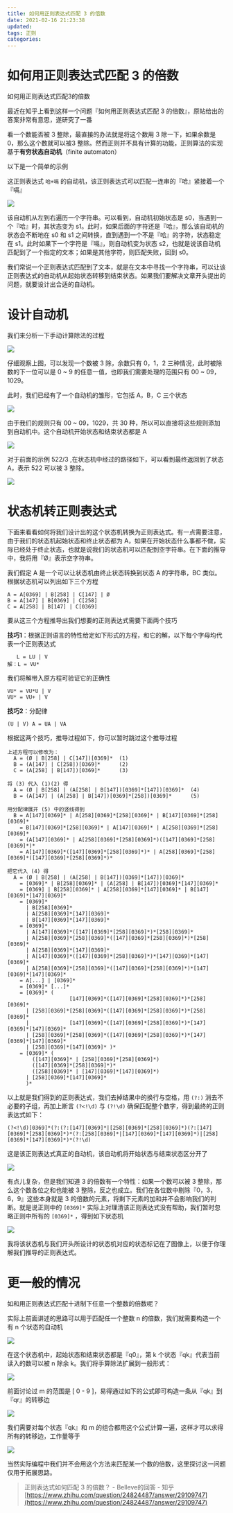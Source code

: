 ```yaml
---
title: 如何用正则表达式匹配 3 的倍数
date: 2021-02-16 21:23:38
updated: 
tags: 正则
categories: 
---
```


# 如何用正则表达式匹配 3 的倍数

如何用正则表达式匹配3的倍数


最近在知乎上看到这样一个问题『如何用正则表达式匹配 3 的倍数』，原帖给出的答案非常有意思，遂研究了一番


看一个数能否被 3 整除，最直接的办法就是将这个数用 3 除一下，如果余数是 0，那么这个数就可以被3 整除。然而正则并不具有计算的功能，正则算法的实现基于**有穷状态自动机**（finite automaton）


以下是一个简单的示例


这正则表达式 `哈+嗝` 的自动机，该正则表达式可以匹配一连串的『哈』紧接着一个『嗝』


![](https://ced-md-picture.oss-cn-beijing.aliyuncs.com/img/20201208140036.png)


该自动机从左到右遍历一个字符串。可以看到，自动机初始状态是 s0，当遇到一个『哈』时，其状态变为 s1。此时，如果后面的字符还是『哈』，那么该自动机的状态会不断地在 s0 和 s1 之间转换，直到遇到一个不是『哈』的字符，状态稳定在 s1。此时如果下一个字符是『嗝』，则自动机变为状态 s2，也就是说该自动机匹配到了一个指定的文本；如果是其他字符，则匹配失败，回到 s0。


我们常说一个正则表达式匹配到了文本，就是在文本中寻找一个字符串，可以让该正则表达式的自动机从起始状态转移到结束状态。如果我们要解决文章开头提出的问题，就要设计出合适的自动机。


# 设计自动机


我们来分析一下手动计算除法的过程


![](https://ced-md-picture.oss-cn-beijing.aliyuncs.com/img/20201208140046.png)


仔细观察上图，可以发现一个数被 3 除，余数只有 0，1，2 三种情况，此时被除数的下一位可以是 0 ~ 9 的任意一值，也即我们需要处理的范围只有 00 ~ 09，1029。


此时，我们已经有了一个自动机的雏形，它包括 A，B，C 三个状态


![](https://ced-md-picture.oss-cn-beijing.aliyuncs.com/img/20201208140053.png)


由于我们的规则只有 00 ~ 09，1029，共 30 种，所以可以直接将这些规则添加到自动机中。这个自动机开始状态和结束状态都是 A


![](https://ced-md-picture.oss-cn-beijing.aliyuncs.com/img/20201208140100.png)


对于前面的示例 522/3 ,在状态机中经过的路径如下，可以看到最终返回到了状态 A，表示 522 可以被 3 整除。


![](https://ced-md-picture.oss-cn-beijing.aliyuncs.com/img/20201208140106.png)


# 状态机转正则表达式


下面来看看如何将我们设计出的这个状态机转换为正则表达式。有一点需要注意，由于我们的状态机起始状态和终止状态都为 A，如果在开始状态什么事都不做，实际已经处于终止状态，也就是说我们的状态机可以匹配到空字符串。在下面的推导中，我将用『Ø』表示空字符串。


我们假定 A 是一个可以让状态机由终止状态转换到状态 A 的字符串，BC 类似。根据状态机可以列出如下三个方程


```
A = A[0369] | B[258] | C[147] | Ø
B = A[147] | B[0369] | C[258]
C = A[258] | B[147] | C[0369]
```


要从这三个方程推导出我们想要的正则表达式需要下面两个技巧


**技巧1**：根据正则语言的特性给定如下形式的方程，和它的解，以下每个字母均代表一个正则表达式


```
   L = LU | V
解：L = VU*
```


我们将解带入原方程可验证它的正确性


```
VU* = VU*U | V
VU* = VU+ | V
```


**技巧2**：分配律


```
(U | V) A = UA | VA
```


根据这两个技巧，推导过程如下，你可以暂时跳过这个推导过程


```
上述方程可以修改为：
  A = (Ø | B[258] | C[147])[0369]*  (1)
  B = (A[147] | C[258])[0369]*      (2)
  C = (A[258] | B[147])[0369]*      (3)

将 (3) 代入 (1)(2) 得
  A = (Ø | B[258] | (A[258] | B[147])[0369]*[147])[0369]*  (4)
  B = (A[147] | (A[258] | B[147])[0369]*[258])[0369]*      (5)

用分配律展开 (5) 中的竖线得到
  B = A[147][0369]* | A[258][0369]*[258][0369]* | B[147][0369]*[258][0369]*
    = B[147][0369]*[258][0369]* | A[147][0369]* | A[258][0369]*[258][0369]*
    = (A[147][0369]* | A[258][0369]*[258][0369]*)([147][0369]*[258][0369]*)*
    = A[147][0369]*([147][0369]*[258][0369]*)* | A[258][0369]*[258][0369]*([147][0369]*[258][0369]*)*

把它代入 (4) 得
  A = (Ø | B[258] | (A[258] | B[147])[0369]*[147])[0369]*
    = [0369]* | B[258][0369]* | (A[258] | B[147])[0369]*[147][0369]*
    = [0369] | B[258][0369]* | A[258][0369]*[147][0369]* | B[147][0369]*[147][0369]*  
    = [0369]* 
      | B[258][0369]*
      | A[258][0369]*[147][0369]*
      | B[147][0369]*[147][0369]* 
    = [0369]* 
      | A[147][0369]*([147][0369]*[258][0369]*)*[258][0369]*
      | A[258][0369]*[258][0369]*([147][0369]*[258][0369]*)*[258][0369]*
      | A[258][0369]*[147][0369]*
      | A[147][0369]*([147][0369]*[258][0369]*)*[147][0369]*[147][0369]* 
      | A[258][0369]*[258][0369]*([147][0369]*[258][0369]*)*[147][0369]*[147][0369]* 
    = A[...] | [0369]*
    = [0369]* [...]*
    = [0369]* (
                    [147][0369]*([147][0369]*[258][0369]*)*[258][0369]*
      | [258][0369]*[258][0369]*([147][0369]*[258][0369]*)*[258][0369]*
      |             [147][0369]*([147][0369]*[258][0369]*)*[147][0369]*[147][0369]* 
      | [258][0369]*[258][0369]*([147][0369]*[258][0369]*)*[147][0369]*[147][0369]*
      | [258][0369]*[147][0369]* )*
    = [0369]* (
        ([147][0369]* | [258][0369]*[258][0369]*)
        ([147][0369]*[258][0369]*)*
        ([258][0369]* | [147][0369]*[147][0369]*)
      | [258][0369]*[147][0369]*
      )*
```


以上就是我们得到的正则表达式，我们去掉结果中的换行与空格，用 `(?:)` 消去不必要的子组，再加上断言 `(?<!\d)` 与 `(?!\d)` 确保匹配整个数字，得到最终的正则表达式如下：


```
(?<!\d)[0369]*(?:(?:[147][0369]*|[258][0369]*[258][0369]*)(?:[147][0369]*[258][0369]*)*(?:[258][0369]*|[147][0369]*[147][0369]*)|[258][0369]*[147][0369]*)*(?!\d)
```


这是该正则表达式真正的自动机，该自动机将开始状态与结束状态区分开了

![](https://ced-md-picture.oss-cn-beijing.aliyuncs.com/img/20201208140824.jpeg)

有点儿复杂，但是我们知道 3 的倍数有一个特性：如果一个数可以被 3 整除，那么这个数各位之和也能被 3 整除，反之也成立。我们在各位数中剔除『0，3，6，9』这些本身就是 3 的倍数的元素，将剩下元素的加和并不会影响我们的判断。就是说正则中的 `[0369]*` 实际上对理清该正则表达式没有帮助，我们暂时忽略正则中所有的 `[0369]*` ，得到如下状态机


![](https://ced-md-picture.oss-cn-beijing.aliyuncs.com/img/20201208140122.png)


我将该状态机与我们开头所设计的状态机对应的状态标记在了图像上，以便于你理解我们推导的正则表达式。


# 更一般的情况


如和用正则表达式匹配十进制下任意一个整数的倍数呢？


实际上前面讲述的思路可以用于匹配任一个整数 n 的倍数，我们就需要构造一个有 n 个状态的自动机


![](https://ced-md-picture.oss-cn-beijing.aliyuncs.com/img/20201208140128.png)


在这个状态机中，起始状态和结束状态都是『q0』，第 k 个状态『qk』代表当前读入的数可以被 n 除余 k。我们将手算除法扩展到一般形式：


![](https://ced-md-picture.oss-cn-beijing.aliyuncs.com/img/20201208140132.png)


前面讨论过 m 的范围是 [ 0 - 9 ]，易得通过如下的公式即可构造一条从『qk』到『qr』的转移边


![](https://ced-md-picture.oss-cn-beijing.aliyuncs.com/img/20201208140137.png)


我们需要对每个状态『qk』和 m 的组合都用这个公式计算一遍，这样才可以求得所有的转移边，工作量等于


![](https://ced-md-picture.oss-cn-beijing.aliyuncs.com/img/20201208140141.png)


当然实际编程中我们并不会用这个方法来匹配某一个数的倍数，这里探讨这一问题仅用于拓展思路。


> 正则表达式如何匹配 3 的倍数？ - Belleve的回答 - 知乎 [https://www.zhihu.com/question/24824487/answer/29109747](https://www.zhihu.com/question/24824487/answer/29109747)